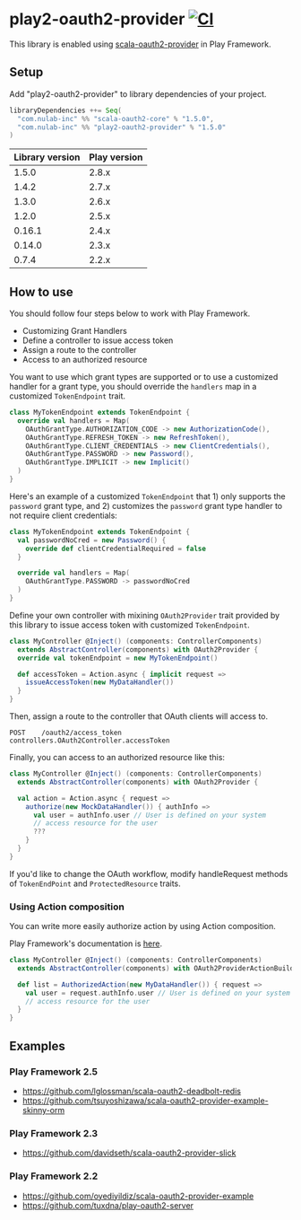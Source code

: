 # play2-oauth2-provider [![CI](https://github.com/nulab/play2-oauth2-provider/actions/workflows/ci.yml/badge.svg)](https://github.com/nulab/play2-oauth2-provider/actions/workflows/ci.yml)

This library is enabled using [scala-oauth2-provider](https://github.com/nulab/scala-oauth2-provider) in Play Framework.

## Setup

Add "play2-oauth2-provider" to library dependencies of your project.

```scala
libraryDependencies ++= Seq(
  "com.nulab-inc" %% "scala-oauth2-core" % "1.5.0",
  "com.nulab-inc" %% "play2-oauth2-provider" % "1.5.0"
)
```

Library version | Play version
--------------- | ------------
1.5.0           | 2.8.x
1.4.2           | 2.7.x
1.3.0           | 2.6.x
1.2.0           | 2.5.x
0.16.1          | 2.4.x
0.14.0          | 2.3.x
0.7.4           | 2.2.x

## How to use

You should follow four steps below to work with Play Framework.

* Customizing Grant Handlers
* Define a controller to issue access token
* Assign a route to the controller
* Access to an authorized resource

You want to use which grant types are supported or to use a customized handler for a grant type, you should override the ```handlers``` map in a customized ```TokenEndpoint``` trait.

```scala
class MyTokenEndpoint extends TokenEndpoint {
  override val handlers = Map(
    OAuthGrantType.AUTHORIZATION_CODE -> new AuthorizationCode(),
    OAuthGrantType.REFRESH_TOKEN -> new RefreshToken(),
    OAuthGrantType.CLIENT_CREDENTIALS -> new ClientCredentials(),
    OAuthGrantType.PASSWORD -> new Password(),
    OAuthGrantType.IMPLICIT -> new Implicit()
  )
}
```

Here's an example of a customized ```TokenEndpoint``` that 1) only supports the ```password``` grant type, and 2) customizes the ```password``` grant type handler to not require client credentials:

```scala
class MyTokenEndpoint extends TokenEndpoint {
  val passwordNoCred = new Password() {
    override def clientCredentialRequired = false
  }

  override val handlers = Map(
    OAuthGrantType.PASSWORD -> passwordNoCred
  )
}
```

Define your own controller with mixining ```OAuth2Provider``` trait provided by this library to issue access token with customized `TokenEndpoint`.

```scala
class MyController @Inject() (components: ControllerComponents)
  extends AbstractController(components) with OAuth2Provider {
  override val tokenEndpoint = new MyTokenEndpoint()

  def accessToken = Action.async { implicit request =>
    issueAccessToken(new MyDataHandler())
  }
}
```

Then, assign a route to the controller that OAuth clients will access to.

```
POST    /oauth2/access_token                    controllers.OAuth2Controller.accessToken
```

Finally, you can access to an authorized resource like this:

```scala
class MyController @Inject() (components: ControllerComponents)
  extends AbstractController(components) with OAuth2Provider {

  val action = Action.async { request =>
    authorize(new MockDataHandler()) { authInfo =>
      val user = authInfo.user // User is defined on your system
      // access resource for the user
      ???
    }
  }
}
```

If you'd like to change the OAuth workflow, modify handleRequest methods of `TokenEndPoint` and `ProtectedResource` traits.

### Using Action composition

You can write more easily authorize action by using Action composition.

Play Framework's documentation is [here](https://www.playframework.com/documentation/2.7.x/ScalaActionsComposition).

```scala
class MyController @Inject() (components: ControllerComponents)
  extends AbstractController(components) with OAuth2ProviderActionBuilders {

  def list = AuthorizedAction(new MyDataHandler()) { request =>
    val user = request.authInfo.user // User is defined on your system
    // access resource for the user
  }
}
```

## Examples

### Play Framework 2.5

- https://github.com/lglossman/scala-oauth2-deadbolt-redis
- https://github.com/tsuyoshizawa/scala-oauth2-provider-example-skinny-orm

### Play Framework 2.3

- https://github.com/davidseth/scala-oauth2-provider-slick

### Play Framework 2.2

- https://github.com/oyediyildiz/scala-oauth2-provider-example
- https://github.com/tuxdna/play-oauth2-server
